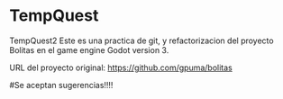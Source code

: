 # TempQuest
TempQuest2
Este es una practica de git, y refactorizacion del proyecto Bolitas en el game engine Godot version 3.

URL del proyecto original:
https://github.com/gpuma/bolitas

#Se aceptan sugerencias!!!!
